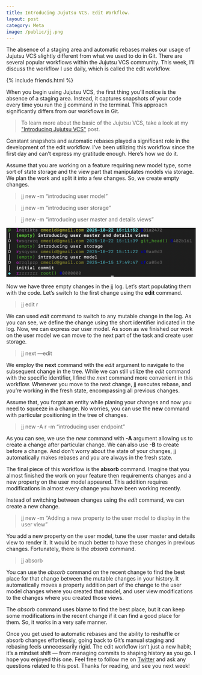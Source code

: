 ```yaml
---
title: Introducing Jujutsu VCS. Edit Workflow.
layout: post
category: Meta
image: /public/jj.png
---
```


The absence of a staging area and automatic rebases makes our usage of Jujutsu VCS slightly different from what we used to do in Git. There are several popular workflows within the Jujutsu VCS community. This week, I’ll discuss the workflow I use daily, which is called the edit workflow.

{% include friends.html %}

When you begin using Jujutsu VCS, the first thing you’ll notice is the absence of a staging area. Instead, it captures snapshots of your code every time you run the jj command in the terminal. This approach significantly differs from our workflows in Git.

> To learn more about the basic of the Jujutsu VCS, take a look at my ["Introducing Jujutsu VCS"](/2025/10/15/introducing-jujutsu-vcs/) post.

Constant snapshots and automatic rebases played a significant role in the development of the edit workflow. I’ve been utilizing this workflow since the first day and can’t express my gratitude enough. Here’s how we do it.

Assume that you are working on a feature requiring new model type, some sort of state storage and the view part that manipulates models via storage. We plan the work and split it into a few changes. So, we create empty changes.

> jj new -m “introducing user model”

> jj new -m “introducing user storage”

> jj new -m “introducing user master and details views”

![jj-log](/public/jj3.png)

Now we have three empty changes in the jj log. Let’s start populating them with the code. Let’s switch to the first change using the **edit** command.

> jj edit r

We can used *edit* command to switch to any mutable change in the log. As you can see, we define the change using the short identifier indicated in the log. Now, we can express our user model. As soon as we finished our work on the user model we can move to the next part of the task and create user storage.

> jj next —edit

We employ the **next** command with the *edit* argument to navigate to the subsequent change in the tree. While we can still utilize the *edit* command with the specific identifier, I find the *next* command more convenient in this workflow. Whenever you move to the next change, jj executes rebase, and you’re working in the fresh state, encompassing all previous changes.

Assume that, you forgot an entity while planing your changes and now you need to squeeze in a change. No worries, you can use the **new** command with particular positioning in the tree of changes.

> jj new -A r -m “introducing user endpoint”

As you can see, we use the *new* command with **-A** argument allowing us to create a change after particular change. We can also use **-B** to create before a change. And don’t worry about the state of your changes, jj automatically makes rebases and you are always in the fresh state.

The final piece of this workflow is the **absorb** command. Imagine that you almost finished the work on your feature then requirements changes and a new property on the user model appeared. This addition requires modifications in almost every change you have been working recently.

Instead of switching between changes using the *edit* command, we can create a new change.

> jj new -m “Adding a new property to the user model to display in the user view”

You add a new property on the user model, tune the user master and details view to render it. It would be much better to have these changes in previous changes. Fortunately, there is the *absorb* command.

> jj absorb

You can use the *absorb* command on the recent change to find the best place for that change between the mutable changes in your history. It automatically moves a property addition part of the change to the user model changes where you created that model, and user view modifications to the changes where you created those views.

The *absorb* command uses blame to find the best place, but it can keep some modifications in the recent change if it can find a good place for them. So, it works in a very safe manner.

Once you get used to automatic rebases and the ability to reshuffle or absorb changes effortlessly, going back to Git’s manual staging and rebasing feels unnecessarily rigid. The edit workflow isn’t just a new habit; it’s a mindset shift — from managing commits to shaping history as you go. I hope you enjoyed this one. Feel free to follow me on [Twitter](https://twitter.com/mecid) and ask any questions related to this post. Thanks for reading, and see you next week!
